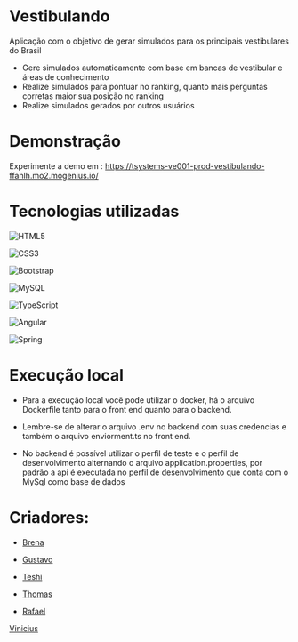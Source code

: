 # Vestibulando

Aplicação com o objetivo de gerar simulados para os principais vestibulares do Brasil

- Gere simulados automaticamente com base em bancas de vestibular e áreas de conhecimento
- Realize simulados para pontuar no ranking, quanto mais perguntas corretas maior sua posição no ranking
- Realize simulados gerados por outros usuários

# Demonstração
Experimente a demo em : https://tsystems-ve001-prod-vestibulando-ffanlh.mo2.mogenius.io/

# Tecnologias utilizadas


![HTML5](https://img.shields.io/badge/html5-%23E34F26.svg?style=for-the-badge&logo=html5&logoColor=white) 

![CSS3](https://img.shields.io/badge/css3-%231572B6.svg?style=for-the-badge&logo=css3&logoColor=white)

![Bootstrap](https://img.shields.io/badge/bootstrap-%23563D7C.svg?style=for-the-badge&logo=bootstrap&logoColor=white)

![MySQL](https://img.shields.io/badge/mysql-%2300f.svg?style=for-the-badge&logo=mysql&logoColor=white) 

![TypeScript](https://img.shields.io/badge/typescript-%23007ACC.svg?style=for-the-badge&logo=typescript&logoColor=white)

![Angular](https://img.shields.io/badge/angular-%23DD0031.svg?style=for-the-badge&logo=angular&logoColor=white) 

![Spring](https://img.shields.io/badge/spring-%236DB33F.svg?style=for-the-badge&logo=spring&logoColor=white) 

# Execução local

- Para a execução local você pode utilizar o docker, há o arquivo Dockerfile tanto para o front end quanto para o backend.

- Lembre-se de alterar o arquivo .env no backend com suas credencias e também o arquivo enviorment.ts no front end.

- No backend é possível utilizar o perfil de teste e o perfil de desenvolvimento alternando o arquivo application.properties, por padrão a api é executada no perfil de desenvolvimento que conta com o MySql como base de dados

# Criadores:

- [Brena](https://github.com/brenalaurindo)

- [Gustavo](https://github.com/Gustavo-Guerreiro)

- [Teshi](https://github.com/TeshiKTB)

- [Thomas](https://github.com/tcarballo)

- [Rafael](https://github.com/RafaGrassi)

[Vinicius](https://github.com/vinicius-fernandes)
